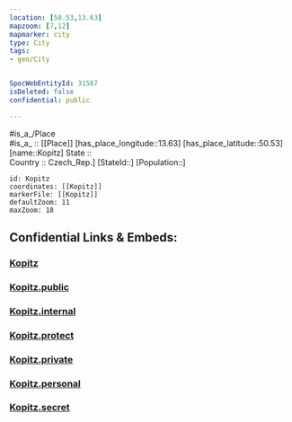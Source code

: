```yaml
---
location: [50.53,13.63] 
mapzoom: [7,12] 
mapmarker: city 
type: City
tags:
- geo/City


SpocWebEntityId: 31567
isDeleted: false
confidential: public

---
```

#is_a_/Place  
#is_a_ :: [[Place]] 
[has_place_longitude::13.63] 
[has_place_latitude::50.53] 
[name::Kopitz] 
State ::  
Country :: Czech_Rep.] 
[StateId::] 
[Population::] 



```leaflet
id: Kopitz
coordinates: [[Kopitz]] 
markerFile: [[Kopitz]] 
defaultZoom: 11 
maxZoom: 18
```


## Confidential Links & Embeds: 

### [Kopitz](/_Standards/Earth/Continent/Europe/Europe~Central/Czech_Republic/regions~Czech_Republic/Ústecký/City/Kopitz.md) 

### [Kopitz.public](/_public/Earth/Continent/Europe/Europe~Central/Czech_Republic/regions~Czech_Republic/Ústecký/City/Kopitz.public.md) 

### [Kopitz.internal](/_internal/Earth/Continent/Europe/Europe~Central/Czech_Republic/regions~Czech_Republic/Ústecký/City/Kopitz.internal.md) 

### [Kopitz.protect](/_protect/Earth/Continent/Europe/Europe~Central/Czech_Republic/regions~Czech_Republic/Ústecký/City/Kopitz.protect.md) 

### [Kopitz.private](/_private/Earth/Continent/Europe/Europe~Central/Czech_Republic/regions~Czech_Republic/Ústecký/City/Kopitz.private.md) 

### [Kopitz.personal](/_personal/Earth/Continent/Europe/Europe~Central/Czech_Republic/regions~Czech_Republic/Ústecký/City/Kopitz.personal.md) 

### [Kopitz.secret](/_secret/Earth/Continent/Europe/Europe~Central/Czech_Republic/regions~Czech_Republic/Ústecký/City/Kopitz.secret.md)

